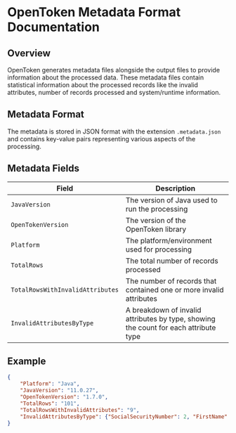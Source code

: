 # OpenToken Metadata Format Documentation

## Overview

OpenToken generates metadata files alongside the output files to provide information about the processed data. These metadata files contain statistical information about the processed records like the invalid attributes, number of records processed and system/runtime information.

## Metadata Format

The metadata is stored in JSON format with the extension `.metadata.json` and contains key-value pairs representing various aspects of the processing.

## Metadata Fields

| Field | Description |
|-------|-------------|
| `JavaVersion` | The version of Java used to run the processing |
| `OpenTokenVersion` | The version of the OpenToken library |
| `Platform` | The platform/environment used for processing |
| `TotalRows` | The total number of records processed |
| `TotalRowsWithInvalidAttributes` | The number of records that contained one or more invalid attributes |
| `InvalidAttributesByType` | A breakdown of invalid attributes by type, showing the count for each attribute type |

## Example

```json
{
    "Platform": "Java",
    "JavaVersion": "11.0.27",
    "OpenTokenVersion": "1.7.0",
    "TotalRows": "101",
    "TotalRowsWithInvalidAttributes": "9",
    "InvalidAttributesByType": {"SocialSecurityNumber": 2, "FirstName": 1, "PostalCode": 1, "LastName": 2, "BirthDate": 3}
}